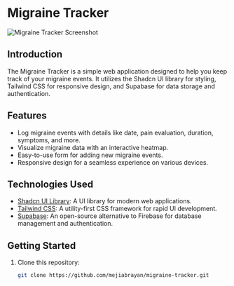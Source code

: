 # Migraine Tracker

![Migraine Tracker Screenshot](/app.png)

## Introduction

The Migraine Tracker is a simple web application designed to help you keep track of your migraine events. It utilizes the Shadcn UI library for styling, Tailwind CSS for responsive design, and Supabase for data storage and authentication.

## Features

- Log migraine events with details like date, pain evaluation, duration, symptoms, and more.
- Visualize migraine data with an interactive heatmap.
- Easy-to-use form for adding new migraine events.
- Responsive design for a seamless experience on various devices.

## Technologies Used

- [Shadcn UI Library](https://ui.shadcn.com/): A UI library for modern web applications.
- [Tailwind CSS](https://tailwindcss.com/): A utility-first CSS framework for rapid UI development.
- [Supabase](https://supabase.io/): An open-source alternative to Firebase for database management and authentication.

## Getting Started

1. Clone this repository:

   ```bash
   git clone https://github.com/mejiabrayan/migraine-tracker.git
